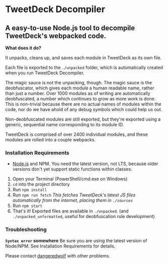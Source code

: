 # TweetDeck Decompiler

## A easy-to-use Node.js tool to decompile TweetDeck's webpacked code.


**What does it do?**

It unpacks, cleans up, and saves each module in TweetDeck as its own file.

Each file is exported to the `./unpacked` folder, which is automatically created when you run TweetDeck Decompiler.

The magic sauce is not the unpacking, though. The magic sauce is the deobfuscator, which gives each module a human readable name, rather than just a number. Over 1000 modules as of writing are automatically deobfuscated, a number which continues to grow as more work is done. This is non-trivial because there are no actual names of modules within the code, nor do we have ahold of any debug symbols which could help us out.

Non-deobfuscated modules are still exported, but they're exported using a generic, sequential name corresponding to its module ID.

TweetDeck is comprised of over 2400 individual modules, and these modules are rolled into a couple webpacks.

### Installation Requirements
- [Node.js](https://nodejs.org/en/) and NPM. You need the latest version, not LTS, because older versions don't yet support static functions within classes.


1. Open your Terminal (PowerShell/cmd.exe on Windows)
2. `cd` into the project directory
3. Run `npm install`
4. Run `npm run fetch`
*This fetches TweetDeck's latest JS files automatically from the internet, placing them in `./sources`*
4. Run `npm start`
5. That's it! Exported files are available in `./unpacked`. (and `./unpacked_unformatted`, useful for deobfuscation rule development)

### Troubleshooting

**`Syntax error` somewhere** Be sure you are using the latest version of Node/NPM. See Installation Requirements for details.

Please contact [dangeredwolf](https://github.com/dangeredwolf) with other problems.
